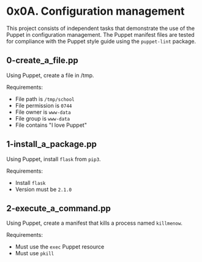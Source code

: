 # 0x0A. Configuration management
This project consists of independent tasks that demonstrate the use of the Puppet in configuration management.
The Puppet manifest files are tested for compliance with the Puppet style guide using the `puppet-lint` package.

## 0-create_a_file.pp
Using Puppet, create a file in /tmp.

Requirements:
- File path is `/tmp/school`
- File permission is `0744`
- File owner is `www-data`
- File group is `www-data`
- File contains "I love Puppet"

## 1-install_a_package.pp
Using Puppet, install `flask` from `pip3`.

Requirements:
- Install `flask`
- Version must be `2.1.0`

## 2-execute_a_command.pp
Using Puppet, create a manifest that kills a process named `killmenow`.

Requirements:
- Must use the `exec` Puppet resource
- Must use `pkill`
